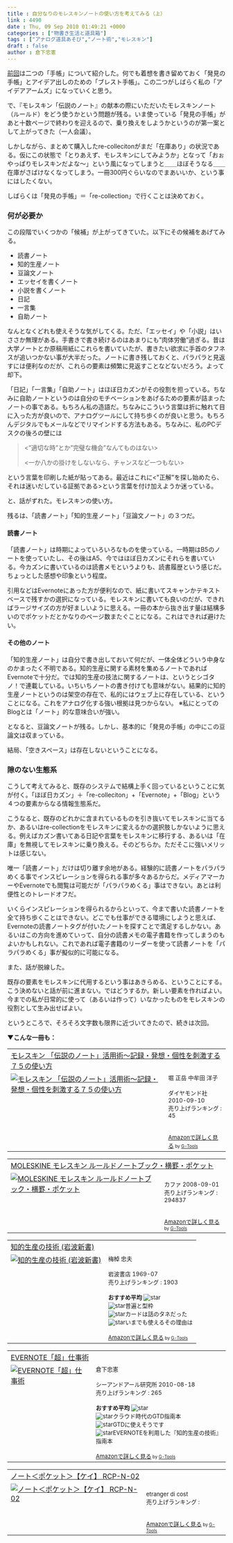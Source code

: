 ```yaml
---
title : 自分なりのモレスキンノートの使い方を考えてみる（上）
link : 4490
date : Thu, 09 Sep 2010 01:49:21 +0000
categories : ["物書き生活と道具箱"]
tags : ["アナログ道具あそび","ノート術","モレスキン"]
draft : false
author : 倉下忠憲
---
```


<a href="https://rashita.net/blog/?p=4480">前回</a>は二つの「手帳」について紹介した。何でも着想を書き留めておく「発見の手帳」とアイデア出しのための「ブレスト手帳」。この二つがしばらく私の「アイデアアームズ」になっていくと思う。

で、『モレスキン「伝説のノート』の献本の際にいただいたモレスキンノート（ルールド）をどう使うかという問題が残る。いま使っている「発見の手帳」があと十数ページで終わりを迎えるので、乗り換えをしようかというのが第一案として上がってきた（一人会議）。

しかしながら、まとめて購入したre-collecitonがまだ「在庫あり」の状況である。仮にこの状態で「とりあえず、モレスキンにしてみようか」となって「おぉやっぱりモレスキンだよな～」という風になってしまうと＿＿ほぼそうなる＿＿在庫がさばけなくなってしまう。一冊300円ぐらいなのでまあいいか、という事にはしたくない。

しばらくは「発見の手帳」＝「re-collection」で行くことは決めておく。

<h3>何が必要か</h3>
この段階でいくつかの「候補」が上がってきていた。以下にその候補をあげてみる。

<ul>
	<li>読書ノート</li>
	<li>知的生産ノート</li>
	<li>豆論文ノート</li>
	<li>エッセイを書くノート</li>
	<li>小説を書くノート</li>
	<li>日記</li>
	<li>一言集</li>
	<li>自助ノート</li>
</ul>



なんとなくどれも使えそうな気がしてくる。ただ、「エッセイ」や「小説」はいささか無理がある。手書きで書き続けるのはあまりにも”肉体労働”過ぎる。昔は大学ノートとか原稿用紙にこれらを書いていたが、書きたい欲求に手首のタフネスが追いつかない事が大半だった。ノートに書き残しておくと、パラパラと見返すには便利なのだが、これらの要素は頻繁に見返すことなどないだろう。よって却下。

「日記」「一言集」「自助ノート」はほぼ日カズンがその役割を担っている。ちなみに自助ノートというのは自分のモチベーションをあげるための要素が詰まったノートの事である。もちろん私の造語だ。ちなみにこういう言葉は折に触れて目に入った方が良いので、アナログツールにして持ち歩くのが良いと思う。もちろんデジタルでもメールなどでリマインドする方法もある。ちなみに、私のPCデスクの後ろの壁には



<blockquote><”適切な時”とか”完璧な機会”なんてものはない>

<一か八かの掛けをしないなら、チャンスなど一つもない></blockquote>



という言葉を印刷した紙が貼ってある。最近はこれに<"正解"を探し始めたら、それは迷いだしている証拠である>という言葉を付け加えようか迷っている。

と、話がずれた。モレスキンの使い方。

残るは、「読書ノート」「知的生産ノート」「豆論文ノート」の３つだ。

<h4>読書ノート</h4>
「読書ノート」は時期によっていろいろなものを使っている。一時期はB5のノートを使っていたし、その後はA5、今ではほぼ日カズンにそれらを書いている。今カズンに書いているのは読書メモというよりも、読書履歴という感じだ。ちょっとした感想や印象という程度。

引用などはEvernoteにあった方が便利なので、紙に書いてスキャンかテキストベースで残すかの選択になっている。モレスキンに書いても良いのだが、できればラージサイズの方が好ましいように思える。一冊の本から抜き出す量は結構多いのでポケットだとかなりのページ数またぐことになる。これはできれば避けたい。

<h4>その他のノート</h4>
「知的生産ノート」は自分で書き出しておいて何だが、一体全体どういう中身なのかまったく不明である。知的生産に関する素材を集めるノートであればEvernoteで十分だ。では知的生産の技法に関するノートは、というとシゴタノ！で連載している。いちいちノートの書き付けても意味がない。結果的に知的生産ノートというのは架空の存在で、私的にはウェブ上に存在している、ということになる。これをアナログ化する強い根拠は見つからない。
※私にとってのBlogとは「ノート」的な意味合いが強い。

となると、豆論文ノートが残る。しかし、基本的に「発見の手帳」の中にこの豆論文は収まっている。

結局、「空きスペース」は存在しないということになる。

<h3>隙のない生態系</h3>
こうして考えてみると、既存のシステムで結構上手く回っているということに気が付く。「ほぼ日カズン」＋「re-colleciton」+「Evernote」+「Blog」という４つの要素からなる情報生態系だ。

こうなると、既存のどれかに含まれているものを引き抜いてモレスキンに当てるか、あるいはre-collectionをモレスキンに変えるかの選択肢しかないように思える。例えばカズン書いてある日記や言葉をモレスキンに移行する、あるいは「在庫」を無視してモレスキンに乗り換える。そのどちらか。ただそこに強いメリットは感じない。

唯一「読書ノート」だけは切り離す余地がある。経験的に読書ノートをパラパラめくる事でインスピレーションを得られる事が多々あるからだ。メディアマーカーやEvernoteでも閲覧は可能だが「パラパラめくる」事はできない。あとは利便性とのトレードオフだ。

いくらインスピレーションを得られるからといって、今まで書いた読書ノートを全て持ち歩くことはできない。どこでも仕事ができる環境にしようと思えば、Evernoteの読書ノートタグが付いたノートを探すことで満足するしかない。あるいはこの方向を進めていって、自分の読書メモの電子書籍を作ってしまうのもよいかもしれない。これであれば電子書籍のリーダーを使って読書ノートを「パラパラめくる」事が擬似的に可能になる。

また、話が脱線した。

既存の要素をモレスキンに代用するという事はあきらめる、ということにする。こう決めないと話が前に進まない。ではどうするか。新しい要素を作ればよい。今までの私が日常的に使って（あるいは作って）いなかったものをモレスキンの役割として生み出せばよい。

というところで、そろそろ文字数も限界に近づいてきたので、続きは次回。

<strong>▼こんな一冊も：</strong>
<table  border="0" cellpadding="5"><tr><td colspan="2"><a href="http://www.amazon.co.jp/%E3%83%A2%E3%83%AC%E3%82%B9%E3%82%AD%E3%83%B3-%E3%80%8C%E4%BC%9D%E8%AA%AC%E3%81%AE%E3%83%8E%E3%83%BC%E3%83%88%E3%80%8D%E6%B4%BB%E7%94%A8%E8%A1%93%EF%BD%9E%E8%A8%98%E9%8C%B2%E3%83%BB%E7%99%BA%E6%83%B3%E3%83%BB%E5%80%8B%E6%80%A7%E3%82%92%E5%88%BA%E6%BF%80%E3%81%99%E3%82%8B%EF%BC%97%EF%BC%95%E3%81%AE%E4%BD%BF%E3%81%84%E6%96%B9-%E5%A0%80-%E6%AD%A3%E5%B2%B3/dp/4478013268%3FSubscriptionId%3D15SMZCTB9V8NGR2TW082%26tag%3Drashita1000-22%26linkCode%3Dxm2%26camp%3D2025%26creative%3D165953%26creativeASIN%3D4478013268" target="_top">モレスキン 「伝説のノート」活用術～記録・発想・個性を刺激する７５の使い方</a><img src="http://www.assoc-amazon.jp/e/ir?t=rashita1000-22&l=ur2&o=9" width="1" height="1" style="border: none;" alt="" /></td></tr><tr><td valign="top"><a href="http://www.amazon.co.jp/%E3%83%A2%E3%83%AC%E3%82%B9%E3%82%AD%E3%83%B3-%E3%80%8C%E4%BC%9D%E8%AA%AC%E3%81%AE%E3%83%8E%E3%83%BC%E3%83%88%E3%80%8D%E6%B4%BB%E7%94%A8%E8%A1%93%EF%BD%9E%E8%A8%98%E9%8C%B2%E3%83%BB%E7%99%BA%E6%83%B3%E3%83%BB%E5%80%8B%E6%80%A7%E3%82%92%E5%88%BA%E6%BF%80%E3%81%99%E3%82%8B%EF%BC%97%EF%BC%95%E3%81%AE%E4%BD%BF%E3%81%84%E6%96%B9-%E5%A0%80-%E6%AD%A3%E5%B2%B3/dp/4478013268%3FSubscriptionId%3D15SMZCTB9V8NGR2TW082%26tag%3Drashita1000-22%26linkCode%3Dxm2%26camp%3D2025%26creative%3D165953%26creativeASIN%3D4478013268" target="_top"><img src="http://ecx.images-amazon.com/images/I/512Df4G3J4L._SL160_.jpg" border="0" alt="モレスキン 「伝説のノート」活用術～記録・発想・個性を刺激する７５の使い方" /></a></td><td valign="top"><font size="-1">堀 正岳 中牟田 洋子 <br /><br />ダイヤモンド社  2010-09-10<br />売り上げランキング : 45<br /><br /><br /><a href="http://www.amazon.co.jp/%E3%83%A2%E3%83%AC%E3%82%B9%E3%82%AD%E3%83%B3-%E3%80%8C%E4%BC%9D%E8%AA%AC%E3%81%AE%E3%83%8E%E3%83%BC%E3%83%88%E3%80%8D%E6%B4%BB%E7%94%A8%E8%A1%93%EF%BD%9E%E8%A8%98%E9%8C%B2%E3%83%BB%E7%99%BA%E6%83%B3%E3%83%BB%E5%80%8B%E6%80%A7%E3%82%92%E5%88%BA%E6%BF%80%E3%81%99%E3%82%8B%EF%BC%97%EF%BC%95%E3%81%AE%E4%BD%BF%E3%81%84%E6%96%B9-%E5%A0%80-%E6%AD%A3%E5%B2%B3/dp/4478013268%3FSubscriptionId%3D15SMZCTB9V8NGR2TW082%26tag%3Drashita1000-22%26linkCode%3Dxm2%26camp%3D2025%26creative%3D165953%26creativeASIN%3D4478013268" target="_top">Amazonで詳しく見る</a></font><font size="-2"> by <a href="http://www.goodpic.com/mt/aws/index.html" >G-Tools</a></font></td></tr></table>

<table  border="0" cellpadding="5"><tr><td colspan="2"><a href="http://www.amazon.co.jp/MOLESKINE-%E3%83%A2%E3%83%AC%E3%82%B9%E3%82%AD%E3%83%B3-%E3%83%AB%E3%83%BC%E3%83%AB%E3%83%89%E3%83%8E%E3%83%BC%E3%83%88%E3%83%96%E3%83%83%E3%82%AF%E3%83%BB%E6%A8%AA%E7%BD%AB%E3%83%BB%E3%83%9D%E3%82%B1%E3%83%83%E3%83%88/dp/4903799069%3FSubscriptionId%3D15SMZCTB9V8NGR2TW082%26tag%3Drashita1000-22%26linkCode%3Dxm2%26camp%3D2025%26creative%3D165953%26creativeASIN%3D4903799069" target="_top">MOLESKINE モレスキン ルールドノートブック・横罫・ポケット</a><img src="http://www.assoc-amazon.jp/e/ir?t=rashita1000-22&l=ur2&o=9" width="1" height="1" style="border: none;" alt="" /></td></tr><tr><td valign="top"><a href="http://www.amazon.co.jp/MOLESKINE-%E3%83%A2%E3%83%AC%E3%82%B9%E3%82%AD%E3%83%B3-%E3%83%AB%E3%83%BC%E3%83%AB%E3%83%89%E3%83%8E%E3%83%BC%E3%83%88%E3%83%96%E3%83%83%E3%82%AF%E3%83%BB%E6%A8%AA%E7%BD%AB%E3%83%BB%E3%83%9D%E3%82%B1%E3%83%83%E3%83%88/dp/4903799069%3FSubscriptionId%3D15SMZCTB9V8NGR2TW082%26tag%3Drashita1000-22%26linkCode%3Dxm2%26camp%3D2025%26creative%3D165953%26creativeASIN%3D4903799069" target="_top"><img src="http://ecx.images-amazon.com/images/I/41QYfJ5yZxL._SL160_.jpg" border="0" alt="MOLESKINE モレスキン ルールドノートブック・横罫・ポケット" /></a></td><td valign="top"><font size="-1"><br />カファ  2008-09-01<br />売り上げランキング : 294837<br /><br /><br /><a href="http://www.amazon.co.jp/MOLESKINE-%E3%83%A2%E3%83%AC%E3%82%B9%E3%82%AD%E3%83%B3-%E3%83%AB%E3%83%BC%E3%83%AB%E3%83%89%E3%83%8E%E3%83%BC%E3%83%88%E3%83%96%E3%83%83%E3%82%AF%E3%83%BB%E6%A8%AA%E7%BD%AB%E3%83%BB%E3%83%9D%E3%82%B1%E3%83%83%E3%83%88/dp/4903799069%3FSubscriptionId%3D15SMZCTB9V8NGR2TW082%26tag%3Drashita1000-22%26linkCode%3Dxm2%26camp%3D2025%26creative%3D165953%26creativeASIN%3D4903799069" target="_top">Amazonで詳しく見る</a></font><font size="-2"> by <a href="http://www.goodpic.com/mt/aws/index.html" >G-Tools</a></font></td></tr></table>

<table  border="0" cellpadding="5"><tr><td colspan="2"><a href="http://www.amazon.co.jp/%E7%9F%A5%E7%9A%84%E7%94%9F%E7%94%A3%E3%81%AE%E6%8A%80%E8%A1%93-%E5%B2%A9%E6%B3%A2%E6%96%B0%E6%9B%B8-%E6%A2%85%E6%A3%B9-%E5%BF%A0%E5%A4%AB/dp/4004150930%3FSubscriptionId%3D15SMZCTB9V8NGR2TW082%26tag%3Drashita1000-22%26linkCode%3Dxm2%26camp%3D2025%26creative%3D165953%26creativeASIN%3D4004150930" target="_top">知的生産の技術 (岩波新書)</a><img src="http://www.assoc-amazon.jp/e/ir?t=rashita1000-22&l=ur2&o=9" width="1" height="1" style="border: none;" alt="" /></td></tr><tr><td valign="top"><a href="http://www.amazon.co.jp/%E7%9F%A5%E7%9A%84%E7%94%9F%E7%94%A3%E3%81%AE%E6%8A%80%E8%A1%93-%E5%B2%A9%E6%B3%A2%E6%96%B0%E6%9B%B8-%E6%A2%85%E6%A3%B9-%E5%BF%A0%E5%A4%AB/dp/4004150930%3FSubscriptionId%3D15SMZCTB9V8NGR2TW082%26tag%3Drashita1000-22%26linkCode%3Dxm2%26camp%3D2025%26creative%3D165953%26creativeASIN%3D4004150930" target="_top"><img src="http://ecx.images-amazon.com/images/I/41Q9KKMZYAL._SL160_.jpg" border="0" alt="知的生産の技術 (岩波新書)" /></a></td><td valign="top"><font size="-1">梅棹 忠夫 <br /><br />岩波書店  1969-07<br />売り上げランキング : 1903<br /><br /><strong>おすすめ平均  </strong><img src="http://g-images.amazon.com/images/G/01/detail/stars-4-5.gif" alt="star" /><br /><img src="http://g-images.amazon.com/images/G/01/detail/stars-5-0.gif" alt="star" />普遍と型枠<br /><img src="http://g-images.amazon.com/images/G/01/detail/stars-5-0.gif" alt="star" />カードは話のタネだった<br /><img src="http://g-images.amazon.com/images/G/01/detail/stars-5-0.gif" alt="star" />いまでも使えるその理由は<br /><br /><a href="http://www.amazon.co.jp/%E7%9F%A5%E7%9A%84%E7%94%9F%E7%94%A3%E3%81%AE%E6%8A%80%E8%A1%93-%E5%B2%A9%E6%B3%A2%E6%96%B0%E6%9B%B8-%E6%A2%85%E6%A3%B9-%E5%BF%A0%E5%A4%AB/dp/4004150930%3FSubscriptionId%3D15SMZCTB9V8NGR2TW082%26tag%3Drashita1000-22%26linkCode%3Dxm2%26camp%3D2025%26creative%3D165953%26creativeASIN%3D4004150930" target="_top">Amazonで詳しく見る</a></font><font size="-2"> by <a href="http://www.goodpic.com/mt/aws/index.html" >G-Tools</a></font></td></tr></table>

<table  border="0" cellpadding="5"><tr><td colspan="2"><a href="http://www.amazon.co.jp/EVERNOTE%E3%80%8C%E8%B6%85%E3%80%8D%E4%BB%95%E4%BA%8B%E8%A1%93-%E5%80%89%E4%B8%8B%E5%BF%A0%E6%86%B2/dp/4863540728%3FSubscriptionId%3D15SMZCTB9V8NGR2TW082%26tag%3Drashita1000-22%26linkCode%3Dxm2%26camp%3D2025%26creative%3D165953%26creativeASIN%3D4863540728" target="_top">EVERNOTE「超」仕事術</a><img src="http://www.assoc-amazon.jp/e/ir?t=rashita1000-22&l=ur2&o=9" width="1" height="1" style="border: none;" alt="" /></td></tr><tr><td valign="top"><a href="http://www.amazon.co.jp/EVERNOTE%E3%80%8C%E8%B6%85%E3%80%8D%E4%BB%95%E4%BA%8B%E8%A1%93-%E5%80%89%E4%B8%8B%E5%BF%A0%E6%86%B2/dp/4863540728%3FSubscriptionId%3D15SMZCTB9V8NGR2TW082%26tag%3Drashita1000-22%26linkCode%3Dxm2%26camp%3D2025%26creative%3D165953%26creativeASIN%3D4863540728" target="_top"><img src="http://ecx.images-amazon.com/images/I/51zkZf06QlL._SL160_.jpg" border="0" alt="EVERNOTE「超」仕事術" /></a></td><td valign="top"><font size="-1">倉下忠憲 <br /><br />シーアンドアール研究所  2010-08-18<br />売り上げランキング : 265<br /><br /><strong>おすすめ平均  </strong><img src="http://g-images.amazon.com/images/G/01/detail/stars-4-0.gif" alt="star" /><br /><img src="http://g-images.amazon.com/images/G/01/detail/stars-3-0.gif" alt="star" />クラウド時代のGTD指南本<br /><img src="http://g-images.amazon.com/images/G/01/detail/stars-4-0.gif" alt="star" />GTDに使えそうです<br /><img src="http://g-images.amazon.com/images/G/01/detail/stars-5-0.gif" alt="star" />EVERNOTEを利用した『知的生産の技術』指南本<br /><br /><a href="http://www.amazon.co.jp/EVERNOTE%E3%80%8C%E8%B6%85%E3%80%8D%E4%BB%95%E4%BA%8B%E8%A1%93-%E5%80%89%E4%B8%8B%E5%BF%A0%E6%86%B2/dp/4863540728%3FSubscriptionId%3D15SMZCTB9V8NGR2TW082%26tag%3Drashita1000-22%26linkCode%3Dxm2%26camp%3D2025%26creative%3D165953%26creativeASIN%3D4863540728" target="_top">Amazonで詳しく見る</a></font><font size="-2"> by <a href="http://www.goodpic.com/mt/aws/index.html" >G-Tools</a></font></td></tr></table>

<table  border="0" cellpadding="5"><tr><td colspan="2"><a href="http://www.amazon.co.jp/etranger-di-cost-%E3%83%8E%E3%83%BC%E3%83%88%EF%BC%9C%E3%83%9D%E3%82%B1%E3%83%83%E3%83%88%EF%BC%9E%E3%80%90%E3%82%B1%E3%82%A4%E3%80%91-RCP-N-02/dp/B002TQ8BO0%3FSubscriptionId%3D15SMZCTB9V8NGR2TW082%26tag%3Drashita1000-22%26linkCode%3Dxm2%26camp%3D2025%26creative%3D165953%26creativeASIN%3DB002TQ8BO0" target="_top">ノート＜ポケット＞【ケイ】 RCP-N-02</a><img src="http://www.assoc-amazon.jp/e/ir?t=rashita1000-22&l=ur2&o=9" width="1" height="1" style="border: none;" alt="" /></td></tr><tr><td valign="top"><a href="http://www.amazon.co.jp/etranger-di-cost-%E3%83%8E%E3%83%BC%E3%83%88%EF%BC%9C%E3%83%9D%E3%82%B1%E3%83%83%E3%83%88%EF%BC%9E%E3%80%90%E3%82%B1%E3%82%A4%E3%80%91-RCP-N-02/dp/B002TQ8BO0%3FSubscriptionId%3D15SMZCTB9V8NGR2TW082%26tag%3Drashita1000-22%26linkCode%3Dxm2%26camp%3D2025%26creative%3D165953%26creativeASIN%3DB002TQ8BO0" target="_top"><img src="http://ecx.images-amazon.com/images/I/31XtbswNrvL._SL160_.jpg" border="0" alt="ノート＜ポケット＞【ケイ】 RCP-N-02" /></a></td><td valign="top"><font size="-1"><br />etranger di cost  <br />売り上げランキング : <br /><br /><br /><a href="http://www.amazon.co.jp/etranger-di-cost-%E3%83%8E%E3%83%BC%E3%83%88%EF%BC%9C%E3%83%9D%E3%82%B1%E3%83%83%E3%83%88%EF%BC%9E%E3%80%90%E3%82%B1%E3%82%A4%E3%80%91-RCP-N-02/dp/B002TQ8BO0%3FSubscriptionId%3D15SMZCTB9V8NGR2TW082%26tag%3Drashita1000-22%26linkCode%3Dxm2%26camp%3D2025%26creative%3D165953%26creativeASIN%3DB002TQ8BO0" target="_top">Amazonで詳しく見る</a></font><font size="-2"> by <a href="http://www.goodpic.com/mt/aws/index.html" >G-Tools</a></font></td></tr></table>
